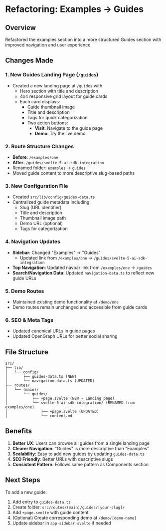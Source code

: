 # Refactoring: Examples → Guides

## Overview
Refactored the examples section into a more structured Guides section with improved navigation and user experience.

## Changes Made

### 1. **New Guides Landing Page** (`/guides`)
   - Created a new landing page at `/guides` with:
     - Hero section with title and description
     - 4x4 responsive grid layout for guide cards
     - Each card displays:
       - Guide thumbnail image
       - Title and description
       - Tags for quick categorization
       - Two action buttons:
         - **Visit**: Navigate to the guide page
         - **Demo**: Try the live demo

### 2. **Route Structure Changes**
   - **Before**: `/examples/one`
   - **After**: `/guides/svelte-5-ai-sdk-integration`
   - Renamed folder: `examples` → `guides`
   - Moved guide content to more descriptive slug-based paths

### 3. **New Configuration File**
   - Created `src/lib/config/guides-data.ts`
   - Centralized guide metadata including:
     - Slug (URL identifier)
     - Title and description
     - Thumbnail image path
     - Demo URL (optional)
     - Tags for categorization

### 4. **Navigation Updates**
   - **Sidebar**: Changed "Examples" → "Guides"
     - Updated link from `/examples/one` → `/guides/svelte-5-ai-sdk-integration`
   - **Top Navigation**: Updated navbar link from `/examples/one` → `/guides`
   - **Search/Navigation Data**: Updated `navigation-data.ts` to reflect new guide URLs

### 5. **Demo Routes**
   - Maintained existing demo functionality at `/demo/one`
   - Demo routes remain unchanged and accessible from guide cards

### 6. **SEO & Meta Tags**
   - Updated canonical URLs in guide pages
   - Updated OpenGraph URLs for better social sharing

## File Structure

```
src/
├── lib/
│   └── config/
│       ├── guides-data.ts (NEW)
│       └── navigation-data.ts (UPDATED)
├── routes/
│   └── (main)/
│       └── guides/
│           ├── +page.svelte (NEW - Landing page)
│           └── svelte-5-ai-sdk-integration/ (RENAMED from examples/one)
│               ├── +page.svelte (UPDATED)
│               └── content.md
```

## Benefits

1. **Better UX**: Users can browse all guides from a single landing page
2. **Clearer Navigation**: "Guides" is more descriptive than "Examples"
3. **Scalability**: Easy to add new guides by updating `guides-data.ts`
4. **SEO Friendly**: Better URLs with descriptive slugs
5. **Consistent Pattern**: Follows same pattern as Components section

## Next Steps

To add a new guide:
1. Add entry to `guides-data.ts`
2. Create folder: `src/routes/(main)/guides/[your-slug]/`
3. Add `+page.svelte` with guide content
4. (Optional) Create corresponding demo at `/demo/[demo-name]`
5. Update sidebar in `app-sidebar.svelte` if needed
